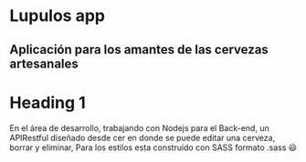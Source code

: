 # Lupulos app 

## Aplicación para los amantes de las cervezas artesanales

Heading 1
=============

En el área de desarrollo, trabajando con Nodejs para el Back-end, un APIRestful diseñado desde cer 
en donde se puede editar una cerveza, borrar y eliminar, Para los estilos esta construido con SASS 
formato .sass :smiley:


